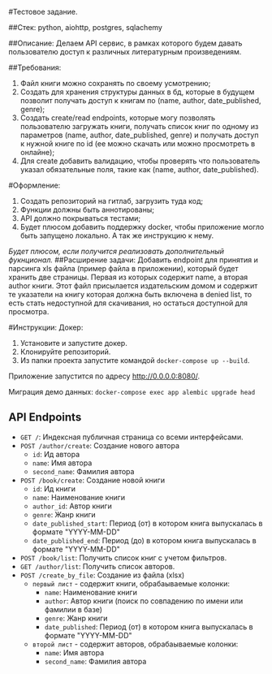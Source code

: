 #Тестовое задание.

##Стек:
python, aiohttp, postgres, sqlachemy

##Описание:
Делаем API сервис, в рамках которого будем давать пользователю доступ к различных литературным произведениям.

##Требования:
1. Файл книги можно сохранять по своему усмотрению;
1. Создать для хранения структуры данных в бд, которые в будущем позволит получать доступ к книгам по (name, author, date\_published, genre);
1. Создать create/read endpoints, которые могу позволять пользователю загружать книги, 
   получать список книг по одному из параметров (name, author, date\_published, genre) 
   и получать доступ к нужной книге по id (ее можно скачать или можно просмотреть в онлайне);
1. Для create добавить валидацию, чтобы проверять что пользователь указал обязательные поля, такие как (name, author, date\_published).

#Оформление:
1. Создать репозиторий на гитлаб, загрузить туда код;
1. Функции должны быть аннотированы;
1. API должно покрываться тестами;
1. Будет плюсом добавить поддержку docker, 
   чтобы приложение могло быть запущено локально. 
   А так же инструкцию к нему.


_Будет плюсом, если получится реализовать дополнительный фукнционал._
##Расширение задачи:
Добавить endpoint для принятия и парсинга xls файла (пример файла в приложении), который будет хранить две страницы. Первая из которых содержит name, а вторая author книги. Этот файл присылается издательским домом и содержит те указатели на книгу которая должна быть включена в denied list, то есть стать недоступной для скачивания, но остаться доступной для просмотра.

#Инструкции:
Докер:
1. Установите и запустите докер.
2. Клонируйте репозиторий.
3. Из папки проекта запустите командой `docker-compose up --build`.

Приложение запустится по адресу http://0.0.0.0:8080/.

Миграция демо данных:
`docker-compose exec app alembic upgrade head`

## API Endpoints
- `GET /`: Индексная публичная страница со всеми интерфейсами.
- `POST /author/create`: Создание нового автора
  - `id`: Ид автора
  - `name`: Имя автора
  - `second_name`: Фамилия автора
- `POST /book/create`: Создание новой книги
  - `id`: Ид книги
  - `name`: Наименование книги
  - `author_id`: Автор книги
  - `genre`: Жанр книги
  - `date_published_start`: Период (от) в котором книга выпускалась в формате "YYYY-MM-DD"
  - `date_published_end`: Период (до) в котором книга выпускалась в формате "YYYY-MM-DD"
- `POST /book/list`: Получить список книг с учетом фильтров.
- `GET /author/list`: Получить список авторов.
- `POST /create_by_file`: Создание из файла (xlsx)
    - `первый лист` - содержит книги, обрабаываемые колонки:
        - `name`: Наименование книги
        - `author`: Автор книги (поиск по совпадению по имени или фамилии в базе)
        - `genre`: Жанр книги
        - `date_published`: Период (от) в котором книга выпускалась в формате "YYYY-MM-DD"
    - `второй лист` - содержит авторов, обрабаываемые колонки:
        - `name`: Имя автора
        - `second_name`: Фамилия автора
    
